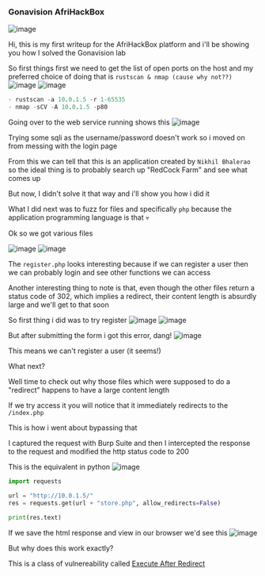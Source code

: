 <h3> Gonavision AfriHackBox </h3>

![image](https://github.com/user-attachments/assets/ff27ee41-d2d1-4088-aa7d-4301b8f5dfa0)

Hi, this is my first writeup for the AfriHackBox platform and i'll be showing you how I solved the Gonavision lab

So first things first we need to get the list of open ports on the host and my preferred choice of doing that is `rustscan & nmap (cause why not??)`
![image](https://github.com/user-attachments/assets/04daec19-5286-410c-9367-43b0b5d5d550)
![image](https://github.com/user-attachments/assets/54ba563d-4057-46b0-9af0-bb6e8c8cf7c2)

```r
- rustscan -a 10.0.1.5 -r 1-65535
- nmap -sCV -A 10.0.1.5 -p80
```

Going over to the web service running shows this
![image](https://github.com/user-attachments/assets/fb3cf5ad-3060-4b0a-8a5c-3e5f5c9aa5bd)

Trying some sqli as the username/password doesn't work so i moved on from messing with the login page

From this we can tell that this is an application created by `Nikhil Bhalerao` so the ideal thing is to probably search up "RedCock Farm" and see what comes up

But now, I didn't solve it that way and i'll show you how i did it

What I did next was to fuzz for files and specifically `php` because the application programming language is that 💀

Ok so we got various files

![image](https://github.com/user-attachments/assets/a7643970-f9da-4ca7-b722-871bdbf7d884)
![image](https://github.com/user-attachments/assets/f82ea3b7-1c1b-45f2-a5a4-a77fba8bb7d1)

The `register.php` looks interesting because if we can register a user then we can probably login and see other functions we can access

Another interesting thing to note is that, even though the other files return a status code of 302, which implies a redirect, their content length is absurdly large and we'll get to that soon

So first thing i did was to try register
![image](https://github.com/user-attachments/assets/c152a39b-8b3f-4412-99d7-787b2ab9ba72)
![image](https://github.com/user-attachments/assets/063c5283-8901-4344-b968-e5cf4e92ee40)

But after submitting the form i got this error, dang!
![image](https://github.com/user-attachments/assets/30037d8b-d2e2-484e-bbcd-a3bc01aa18fe)

This means we can't register a user (it seems!)

What next?

Well time to check out why those files which were supposed to do a "redirect" happens to have a large content length

If we try access it you will notice that it immediately redirects to the `/index.php`

This is how i went about bypassing that

I captured the request with Burp Suite and then I intercepted the response to the request and modified the http status code to 200

This is the equivalent in python
![image](https://github.com/user-attachments/assets/075cea51-2387-4e18-9549-16abfe2fb417)

```python
import requests

url = "http://10.0.1.5/"
res = requests.get(url + "store.php", allow_redirects=False)

print(res.text)
```

If we save the html response and view in our browser we'd see this
![image](https://github.com/user-attachments/assets/231114a8-7c88-474b-b82f-67b6ed66527c)

But why does this work exactly?

This is a class of vulnereability called [Execute After Redirect](https://owasp.org/www-community/attacks/Execution_After_Redirect_(EAR))































